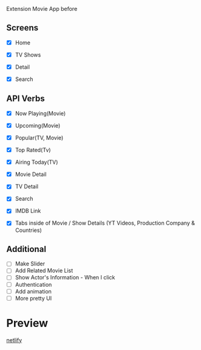 Extension Movie App before

## Screens

- [x] Home

- [x] TV Shows

- [x] Detail

- [x] Search

  

## API Verbs

- [x] Now Playing(Movie)
- [x] Upcoming(Movie)
- [x] Popular(TV, Movie)
- [x] Top Rated(Tv)
- [x] Airing Today(TV)
- [x] Movie Detail
- [x] TV Detail
- [x] Search
- [x] IMDB Link
- [x] Tabs inside of Movie / Show Details (YT Videos, Production Company & Countries)



## Additional

- [ ] Make Slider
- [ ] Add Related Movie List
- [ ] Show Actor's Information - When I click
- [ ] Authentication
- [ ] Add animation
- [ ] More pretty UI

# Preview

[netlify](https://blissful-colden-d3fd0d.netlify.app/)
